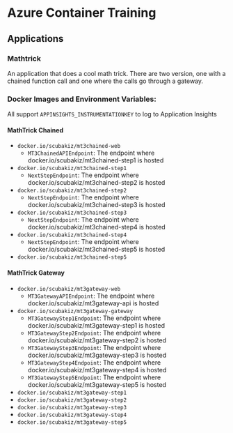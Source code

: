 # Azure Container Training

## Applications

### Mathtrick
An application that does a cool math trick. There are two version, one with a chained function call and one where the calls go through a gateway.

### Docker Images and Environment Variables:
All support `APPINSIGHTS_INSTRUMENTATIONKEY` to log to Application Insights
#### MathTrick Chained
- `docker.io/scubakiz/mt3chained-web`
  - `MT3ChainedAPIEndpoint`: The endpoint where docker.io/scubakiz/mt3chained-step1 is hosted
- `docker.io/scubakiz/mt3chained-step1`
  - `NextStepEndpoint`: The endpoint where docker.io/scubakiz/mt3chained-step2 is hosted
- `docker.io/scubakiz/mt3chained-step2`
    - `NextStepEndpoint`: The endpoint where docker.io/scubakiz/mt3chained-step3 is hosted
- `docker.io/scubakiz/mt3chained-step3`
    - `NextStepEndpoint`: The endpoint where docker.io/scubakiz/mt3chained-step4 is hosted
- `docker.io/scubakiz/mt3chained-step4`
    - `NextStepEndpoint`: The endpoint where docker.io/scubakiz/mt3chained-step5 is hosted
- `docker.io/scubakiz/mt3chained-step5`

#### MathTrick Gateway
- `docker.io/scubakiz/mt3gateway-web`
    - `MT3GatewayAPIEndpoint`: The endpoint where docker.io/scubakiz/mt3gateway-api is hosted
- `docker.io/scubakiz/mt3gateway-gateway`
    - `MT3GatewayStep1Endpoint`: The endpoint where docker.io/scubakiz/mt3gateway-step1 is hosted
    - `MT3GatewayStep2Endpoint`: The endpoint where docker.io/scubakiz/mt3gateway-step2 is hosted
    - `MT3GatewayStep3Endpoint`: The endpoint where docker.io/scubakiz/mt3gateway-step3 is hosted
    - `MT3GatewayStep4Endpoint`: The endpoint where docker.io/scubakiz/mt3gateway-step4 is hosted
    - `MT3GatewayStep5Endpoint`: The endpoint where docker.io/scubakiz/mt3gateway-step5 is hosted
- `docker.io/scubakiz/mt3gateway-step1`
- `docker.io/scubakiz/mt3gateway-step2`
- `docker.io/scubakiz/mt3gateway-step3`
- `docker.io/scubakiz/mt3gateway-step4`
- `docker.io/scubakiz/mt3gateway-step5`